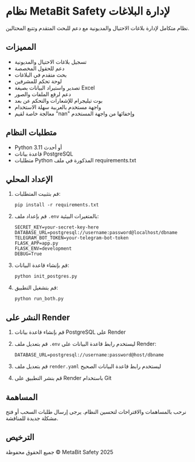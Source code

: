 # نظام MetaBit Safety لإدارة البلاغات

نظام متكامل لإدارة بلاغات الاحتيال والمديونية مع دعم للبحث المتقدم وتتبع المحتالين.

## المميزات

- تسجيل بلاغات الاحتيال والمديونية
- دعم للحقول المخصصة
- بحث متقدم في البلاغات
- لوحة تحكم للمشرفين
- تصدير واستيراد البيانات بصيغة Excel
- دعم لرفع الملفات والصور
- بوت تيليجرام للإشعارات والتحكم عن بعد
- واجهة مستخدم بالعربية سهلة الاستخدام
- معالجة خاصة لقيم "nan" وإخفائها من واجهة المستخدم

## متطلبات النظام

- Python 3.11 أو أحدث
- قاعدة بيانات PostgreSQL
- متطلبات Python المذكورة في ملف requirements.txt

## الإعداد المحلي

1. قم بتثبيت المتطلبات:
   ```
   pip install -r requirements.txt
   ```

2. قم بإعداد ملف `.env` بالمتغيرات البيئية:
   ```
   SECRET_KEY=your-secret-key-here
   DATABASE_URL=postgresql://username:password@localhost/dbname
   TELEGRAM_BOT_TOKEN=your-telegram-bot-token
   FLASK_APP=app.py
   FLASK_ENV=development
   DEBUG=True
   ```

3. قم بإنشاء قاعدة البيانات:
   ```
   python init_postgres.py
   ```

4. قم بتشغيل التطبيق:
   ```
   python run_both.py
   ```

## النشر على Render

1. قم بإنشاء قاعدة بيانات PostgreSQL على Render

2. قم بتعديل ملف `.env` ليستخدم رابط قاعدة البيانات على Render:
   ```
   DATABASE_URL=postgresql://username:password@host/dbname
   ```

3. قم بتعديل ملف `render.yaml` ليستخدم رابط قاعدة البيانات الصحيح

4. قم بنشر التطبيق على Render باستخدام Git

## المساهمة

نرحب بالمساهمات والاقتراحات لتحسين النظام. يرجى إرسال طلبات السحب أو فتح مشكلة جديدة للمناقشة.

## الترخيص

جميع الحقوق محفوظة © MetaBit Safety 2025
